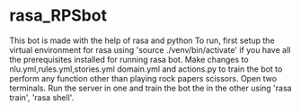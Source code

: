 # rasa_RPSbot

This bot is made with the help of rasa and python
To run, first setup the virtual environment for rasa using 'source ./venv/bin/activate' if you have all the prerequisites installed for running rasa bot.
Make changes to nlu.yml,rules.yml,stories.yml domain.yml and actions.py to train the bot to perform any function other than playing rock papers scissors.
Open two terminals. Run the server in one and train the bot the in the other using 'rasa train', 'rasa shell'.
